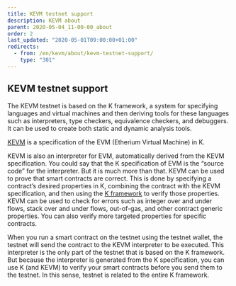 ```yaml
---
title: KEVM testnet support
description: KEVM about
parent: 2020-05-04_11-00-00_about
order: 2
last_updated: "2020-05-01T09:00:00+01:00"
redirects:
  - from: /en/kevm/about/kevm-testnet-support/
    type: "301"
---
```

## KEVM testnet support

The KEVM testnet is based on the K framework, a system for specifying languages and virtual machines and then deriving tools for these languages such as interpreters, type checkers, equivalence checkers, and debuggers.  It can be used to create both static and dynamic analysis tools.

[KEVM](https://github.com/kframework/evm-semantics/blob/master/README.md) is a specification of the EVM (Etherium Virtual Machine) in K.

KEVM is also an interpreter for EVM, automatically derived from the KEVM specification. You could say that the K specification of EVM is the “source code” for the interpreter. But it is much more than that. KEVM can be used to prove that smart contracts are correct. This is done by specifying a contract’s desired properties in K, combining the contract with the KEVM specification, and then using the [K framework](https://runtimeverification.com/blog/k-framework-an-overview/) to verify those properties. KEVM can be used to check for errors such as integer over and under flows, stack over and under flows, out-of-gas, and other contract generic properties. You can also verify more targeted properties for specific contracts.

When you run a smart contract on the testnet using the testnet wallet, the testnet will send the contract to the KEVM interpreter to be executed. This interpreter is the only part of the testnet that is based on the K framework. But because the interpreter is generated from the K specification, you can use K (and KEVM) to verify your smart contracts before you send them to the testnet. In this sense, testnet is related to the entire K framework.
